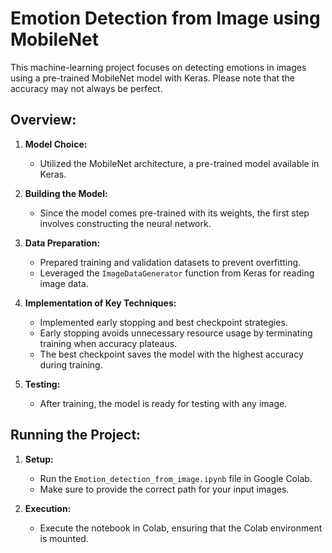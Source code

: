 # Emotion Detection from Image using MobileNet

This machine-learning project focuses on detecting emotions in images using a pre-trained MobileNet model with Keras. Please note that the accuracy may not always be perfect.

## Overview:

1. **Model Choice:**
   - Utilized the MobileNet architecture, a pre-trained model available in Keras.

2. **Building the Model:**
   - Since the model comes pre-trained with its weights, the first step involves constructing the neural network.

3. **Data Preparation:**
   - Prepared training and validation datasets to prevent overfitting.
   - Leveraged the `ImageDataGenerator` function from Keras for reading image data.

4. **Implementation of Key Techniques:**
   - Implemented early stopping and best checkpoint strategies.
   - Early stopping avoids unnecessary resource usage by terminating training when accuracy plateaus.
   - The best checkpoint saves the model with the highest accuracy during training.

5. **Testing:**
   - After training, the model is ready for testing with any image.

## Running the Project:

1. **Setup:**
   - Run the `Emotion_detection_from_image.ipynb` file in Google Colab.
   - Make sure to provide the correct path for your input images.

2. **Execution:**
   - Execute the notebook in Colab, ensuring that the Colab environment is mounted.


